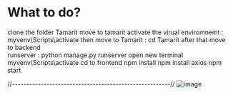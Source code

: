 # What to do?
clone the folder Tamarit
move to tamarit
activate the virual enviromnemt : myvenv\Scripts\activate
then move to Tamarit : cd Tamarit
after that move to backend  
runserver : python manage.py runserver
open new terminal 
myvenv\Scripts\activate
cd to frontend
npm install
npm install axios
npm start 

//-------------------------------------------------------//
![image](https://github.com/Nourelimanehed/Tamarit/assets/91683421/78daef46-c772-4a9f-8e5a-065e4acd513a)
